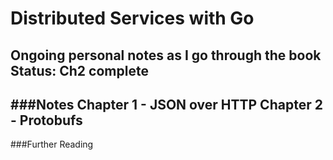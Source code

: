 # Distributed Services with Go
Ongoing personal notes as I go through the book
Status: Ch2 complete
---
###Notes
Chapter 1 - JSON over HTTP
Chapter 2 - Protobufs
---
###Further Reading